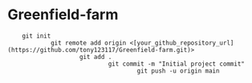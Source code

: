 # Greenfield-farm
        git init
                git remote add origin <[your_github_repository_url](https://github.com/tony123117/Greenfield-farm.git)>
                        git add .
                                git commit -m "Initial project commit"
                                        git push -u origin main
